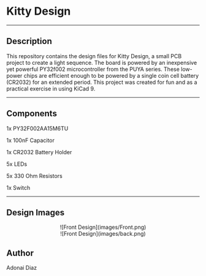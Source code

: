 # Kitty Design

---

## Description
This repository contains the design files for Kitty Design, a small PCB project to create a light sequence. The board is powered by an inexpensive yet powerful PY32f002 microcontroller from the PUYA series. These low-power chips are efficient enough to be powered by a single coin cell battery (CR2032) for an extended period. This project was created for fun and as a practical exercise in using KiCad 9.

---

## Components
1x PY32F002AA15M6TU

1x 100nF Capacitor

1x CR2032 Battery Holder

5x LEDs

5x 330 Ohm Resistors

1x Switch

---

## Design Images

<div align="center">
  ![Front Design](images/Front.png)
</div>

<div align="center">
  ![Front Design](images/back.png)
</div>

## Author
Adonai Diaz
